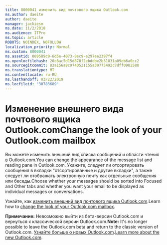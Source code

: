 ```yaml
---
title: 8000041 изменить вид почтового ящика Outlook.com
ms.author: daeite
author: daeite
manager: jackiesm
ms.date: 11/2/2018
ms.audience: ITPro
ms.topic: article
ROBOTS: NOINDEX, NOFOLLOW
localization_priority: Normal
ms.custom: 8000041
ms.assetid: 089589c9-6d5e-4073-8ec9-e297ee2397f4
ms.openlocfilehash: 20c8ac5d15d878f2ebddbe2b31831a89eb6a0cc2
ms.sourcegitcommit: 03a156a9c9740521155a30775492c7dff0982588
ms.translationtype: MT
ms.contentlocale: ru-RU
ms.lasthandoff: 03/22/2019
ms.locfileid: "30783689"
---
```

# <a name="change-the-look-of-your-outlookcom-mailbox"></a><span data-ttu-id="c1c7c-102">Изменение внешнего вида почтового ящика Outlook.com</span><span class="sxs-lookup"><span data-stu-id="c1c7c-102">Change the look of your Outlook.com mailbox</span></span>

<span data-ttu-id="c1c7c-103">Вы можете изменить внешний вид списка сообщений и области чтения в Outlook.com.</span><span class="sxs-lookup"><span data-stu-id="c1c7c-103">You can change the appearance of the message list and reading pane in Outlook.com.</span></span> <span data-ttu-id="c1c7c-104">Укажите, следует ли отсортировать сообщения в вкладки "отсортированные и другие вкладки", а также следует ли отображать электронную почту как отдельные сообщения или беседы.</span><span class="sxs-lookup"><span data-stu-id="c1c7c-104">Choose whether your messages should be sorted into Focused and Other tabs and whether you want your email to be displayed as individual messages or conversations.</span></span>
  
<span data-ttu-id="c1c7c-105">Узнайте, как [изменить внешний вид почтового ящика Outlook.com](https://go.microsoft.com/fwlink/p/?linkid=2001401&amp;clcid=0x409).</span><span class="sxs-lookup"><span data-stu-id="c1c7c-105">Learn how to [change the look of your Outlook.com mailbox](https://go.microsoft.com/fwlink/p/?linkid=2001401&amp;clcid=0x409).</span></span>
  
 <span data-ttu-id="c1c7c-106">**Примечание:** Невозможно выйти из бета-версии Outlook.com и вернуться к классической версии Outlook.com.</span><span class="sxs-lookup"><span data-stu-id="c1c7c-106">**Note:** It's no longer possible to leave the Outlook.com beta and return to the classic version of Outlook.com.</span></span> <span data-ttu-id="c1c7c-107">[Узнайте больше о новых Outlook.com](https://go.microsoft.com/fwlink/p/?linkid=874356).</span><span class="sxs-lookup"><span data-stu-id="c1c7c-107">[Learn more about the new Outlook.com](https://go.microsoft.com/fwlink/p/?linkid=874356).</span></span>
  

